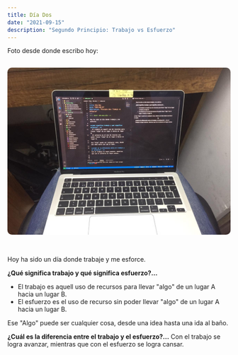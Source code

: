 ```yaml
---
title: Día Dos
date: "2021-09-15"
description: "Segundo Principio: Trabajo vs Esfuerzo"
---
```


<!-- date: año-mes-día -->

Foto desde donde escribo hoy:
<img src="./1.jpeg" alt="Día Dos" style="border-radius:10px; margin:30px 0;">

Hoy ha sido un día donde trabaje y me esforce.

**¿Qué significa trabajo y qué significa esfuerzo?...**

- El trabajo es aquell uso de recursos para llevar "algo" de un lugar A hacia un lugar B.
- El esfuerzo es el uso de recurso sin poder llevar "algo" de un lugar A hacia un lugar B.

Ese "Algo" puede ser cualquier cosa, desde una idea hasta una ida al baño.

**¿Cuál es la diferencia entre el trabajo y el esfuerzo?...**
Con el trabajo se logra avanzar, mientras que con el esfuerzo se logra cansar.
